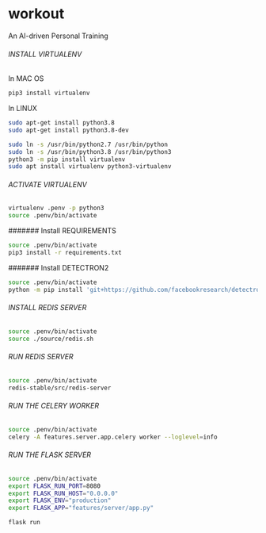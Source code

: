 # workout
An AI-driven Personal Training

###### INSTALL VIRTUALENV
In MAC OS
```bash
pip3 install virtualenv
```

In LINUX
```bash
sudo apt-get install python3.8
sudo apt-get install python3.8-dev

sudo ln -s /usr/bin/python2.7 /usr/bin/python
sudo ln -s /usr/bin/python3.8 /usr/bin/python3
python3 -m pip install virtualenv
sudo apt install virtualenv python3-virtualenv
```

###### ACTIVATE VIRTUALENV
```bash
virtualenv .penv -p python3
source .penv/bin/activate
```

####### Install REQUIREMENTS
```bash
source .penv/bin/activate
pip3 install -r requirements.txt
```

####### Install DETECTRON2
```bash
source .penv/bin/activate
python -m pip install 'git+https://github.com/facebookresearch/detectron2.git'
```

###### INSTALL REDIS SERVER
```bash
source .penv/bin/activate
source ./source/redis.sh
```

###### RUN REDIS SERVER
```bash
source .penv/bin/activate
redis-stable/src/redis-server
```

###### RUN THE CELERY WORKER
```bash
source .penv/bin/activate
celery -A features.server.app.celery worker --loglevel=info
```

###### RUN THE FLASK SERVER
```bash
source .penv/bin/activate
export FLASK_RUN_PORT=8080
export FLASK_RUN_HOST="0.0.0.0"
export FLASK_ENV="production"
export FLASK_APP="features/server/app.py"

flask run
```
